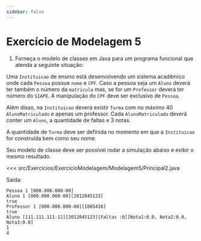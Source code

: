 ```yaml
---
sidebar: false
---
```


# Exercício de Modelagem 5

1. Forneça o modelo de classes em Java para um programa funcional que atenda a seguinte situação: 

Uma `Instituicao` de ensino está desenvolvendo um sistema acadêmico onde cada `Pessoa` possue `nome` e `CPF`. Caso a pessoa seja um `Aluno` deverá ter também o número da `matricula` mas, se for um `Professor` deverá ter número do `SIAPE`. A manipulação do `CPF` deve ser exclusivo de `Pessoa`. 

Além disso, na `Instituicao` deverá existir `Turma` com no máximo 40 `AlunoMatriculado` e apenas um professor. Cada `AlunoMatriculado` deverá conter um `Aluno`, a quantidade de faltas e 3 notas. 

A quantidade de `Turma` deve ser definida no momento em que a `Instituicao` for construída bem como seu nome. 

Seu modelo de classe deve ser possível rodar a simulação abaixo e exibir o mesmo resultado.

<<< src/Exercicios/ExercicioModelagem/Modelagem5/Principal2.java

Saída:

```shell
Pessoa 1 [000.000.000-00]
Aluno 1 [000.000.000-00][2012045123]
true
Professor 1 [000.000.000-00][1865418]
true
Aluno [111.111.111-11][2012045123][Faltas :0][Nota1:0.0, Nota2:0.0, Nota3:0.0]
1
4
```